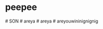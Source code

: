 
# peepee
#   S O N  
 #   a r e y a  
 #   a r e y a  
 #   a r e y o u w i n i n i g n i g n i g  
 